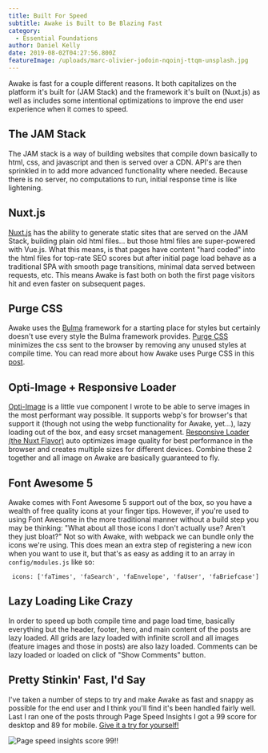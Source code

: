 ```yaml
---
title: Built For Speed
subtitle: Awake is Built to Be Blazing Fast
category:
  - Essential Foundations
author: Daniel Kelly
date: 2019-08-02T04:27:56.800Z
featureImage: /uploads/marc-olivier-jodoin-nqoinj-ttqm-unsplash.jpg
---
```

Awake is fast for a couple different reasons. It both capitalizes on the platform it's built for (JAM Stack) and the framework it's built on (Nuxt.js) as well as includes some intentional optimizations to improve the end user experience when it comes to speed. 

## The JAM Stack

The JAM stack is a way of building websites that compile down basically to html, css, and javascript and then is served over a CDN. API's are then sprinkled in to add more advanced functionality where needed. Because there is no server, no computations to run, initial response time is like lightening. 

## Nuxt.js

[Nuxt.js](https://www.nuxtjs.org) has the ability to generate static sites that are served on the JAM Stack, building plain old html files... but those html files are super-powered with Vue.js. What this means, is that pages have content "hard coded" into the html files for top-rate SEO scores but after initial page load behave as a traditional SPA with smooth page transitions, minimal data served between requests, etc. This means Awake is fast both on both the first page visitors hit and even faster on subsequent pages.

## Purge CSS

Awake uses the [Bulma](https://bulma.io/) framework for a starting place for styles but certainly doesn't use every style the Bulma framework provides. [Purge CSS](https://www.purgecss.com/) minimizes the css sent to the browser by removing any unused styles at compile time. You can read more about how Awake uses Purge CSS in this [post](/light-css-footprint).

## Opti-Image + Responsive Loader

[Opti-Image](https://www.npmjs.com/package/opti-image) is a little vue component I wrote to be able to serve images in the most performant way possible. It supports webp's for browser's that support it (though not using the webp functionality for Awake, yet...), lazy loading out of the box, and easy srcset management. [Responsive Loader (the Nuxt Flavor)](https://www.npmjs.com/package/nuxt-responsive-loader) auto optimizes image quality for best performance in the browser and creates multiple sizes for different devices. Combine these 2 together and all image on Awake are basically guaranteed to fly. 

## Font Awesome 5

Awake comes with Font Awesome 5 support out of the box, so you have a wealth of free quality icons at your finger tips. However, if you're used to using Font Awesome in the more traditional manner without a build step you may be thinking: "What about all those icons I don't actually use? Aren't they just bloat?" Not so with Awake, with webpack we can bundle only the icons we're using. This does mean an extra step of registering a new icon when you want to use it, but that's as easy as adding it to an array in `config/modules.js` like so: 

```
 icons: ['faTimes', 'faSearch', 'faEnvelope', 'faUser', 'faBriefcase']
```

## Lazy Loading Like Crazy

In order to speed up both compile time and page load time, basically everything but the header, footer, hero, and main content of the posts are lazy loaded. All grids are lazy loaded with infinite scroll and all images (feature images and those in posts) are also lazy loaded. Comments can be lazy loaded or loaded on click of "Show Comments" button.

## Pretty Stinkin' Fast, I'd Say

I've taken a number of steps to try and make Awake as fast and snappy as possible for the end user and I think you'll find it's been handled fairly well. Last I ran one of the posts through Page Speed Insights I got a 99 score for desktop and 89 for mobile. [Give it a try for yourself!](https://developers.google.com/speed/pagespeed/insights/?url=https%3A%2F%2Fawake-template.netlify.com%2Fpost-markup-and-formatting%2F&tab=desktop)

![Page speed insights score 99!!](/uploads/page-speed-insights.jpg)
